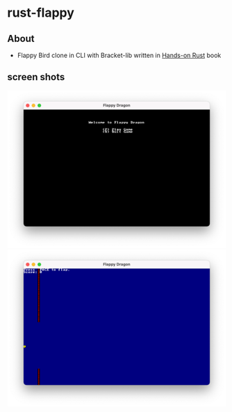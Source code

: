 # rust-flappy

## About

* Flappy Bird clone in CLI with Bracket-lib written in [Hands-on Rust](https://pragprog.com/titles/hwrust/hands-on-rust/) book

## screen shots

![menu](./docs/menu.png)
![playing](./docs/playing.png)
